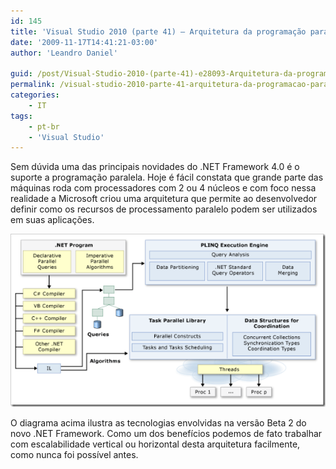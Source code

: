 ```yaml
---
id: 145
title: 'Visual Studio 2010 (parte 41) – Arquitetura da programação paralela'
date: '2009-11-17T14:41:21-03:00'
author: 'Leandro Daniel'

guid: /post/Visual-Studio-2010-(parte-41)-e28093-Arquitetura-da-programacao-paralela.aspx
permalink: /visual-studio-2010-parte-41-arquitetura-da-programacao-paralela/
categories:
    - IT
tags:
    - pt-br
    - 'Visual Studio'
---
```


Sem dúvida uma das principais novidades do .NET Framework 4.0 é o suporte a programação paralela. Hoje é fácil constata que grande parte das máquinas roda com processadores com 2 ou 4 núcleos e com foco nessa realidade a Microsoft criou uma arquitetura que permite ao desenvolvedor definir como os recursos de processamento paralelo podem ser utilizados em suas aplicações.

[![Dd460693_TPL_Architecture(en-us,VS_100)](/assets/pics/WindowsLiveWriter/VisualStudio2010parte41Arquiteturadaprog/1BB25F61/Dd460693_TPL_ArchitectureenusVS_100_thumb.png "Dd460693_TPL_Architecture(en-us,VS_100)")](/assets/pics/WindowsLiveWriter/VisualStudio2010parte41Arquiteturadaprog/11C84C94/Dd460693_TPL_ArchitectureenusVS_100.png)

O diagrama acima ilustra as tecnologias envolvidas na versão Beta 2 do novo .NET Framework. Como um dos benefícios podemos de fato trabalhar com escalabilidade vertical ou horizontal desta arquitetura facilmente, como nunca foi possível antes.
